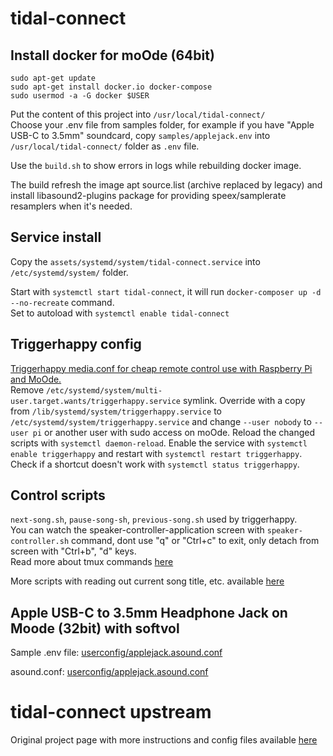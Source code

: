 # tidal-connect

## Install docker for moOde (64bit)

```code
sudo apt-get update
sudo apt-get install docker.io docker-compose
sudo usermod -a -G docker $USER
```

Put the content of this project into `/usr/local/tidal-connect/`  
Choose your .env file from samples folder, for example if you have "Apple USB-C to 3.5mm" soundcard, copy `samples/applejack.env` into `/usr/local/tidal-connect/` folder as `.env` file.  

Use the `build.sh` to show errors in logs while rebuilding docker image.

The build refresh the image apt source.list (archive replaced by legacy) and install libasound2-plugins package for providing speex/samplerate resamplers when it's needed.  

## Service install

Copy the `assets/systemd/system/tidal-connect.service` into `/etc/systemd/system/` folder.  

Start with `systemctl start tidal-connect`, it will run `docker-composer up -d --no-recreate` command.  
Set to autoload with `systemctl enable tidal-connect`

## Triggerhappy config
[Triggerhappy media.conf for cheap remote control use with Raspberry Pi and MoOde.](https://github.com/zamiere/tidal-connect/blob/main/assets/triggerhappy/triggers.d/media.conf)  
Remove `/etc/systemd/system/multi-user.target.wants/triggerhappy.service` symlink.
Override with a copy from `/lib/systemd/system/triggerhappy.service` to `/etc/systemd/system/triggerhappy.service` and change `--user nobody` to `--user pi` or another user with sudo access on moOde.
Reload the changed scripts with `systemctl daemon-reload`.
Enable the service with `systemctl enable triggerhappy` and restart with `systemctl restart triggerhappy`.
Check if a shortcut doesn't work with `systemctl status triggerhappy`.

## Control scripts

`next-song.sh`, `pause-song-sh`, `previous-song.sh` used by triggerhappy.  
You can watch the speaker-controller-application screen with `speaker-controller.sh` command, dont use "q" or "Ctrl+c" to exit, only detach from screen with "Ctrl+b", "d" keys.  
Read more about tmux commands [here](https://man7.org/linux/man-pages/man1/tmux.1.html)

More scripts with reading out current song title, etc. available [here](https://github.com/ce-designs/tidal-connect-docker)

## Apple USB-C to 3.5mm Headphone Jack on Moode (32bit) with softvol

Sample .env file:
[userconfig/applejack.asound.conf](https://github.com/zamiere/tidal-connect/blob/main/samples/applejack.env)

asound.conf:
[userconfig/applejack.asound.conf](https://github.com/zamiere/tidal-connect/blob/main/userconfig/applejack.asound.conf)

# tidal-connect upstream

Original project page with more instructions and config files available [here](https://github.com/GioF71/tidal-connect/)
